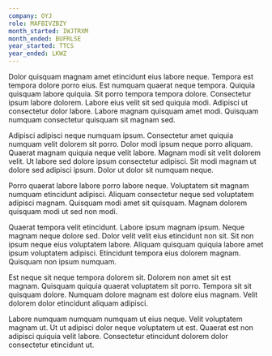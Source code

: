 ```yaml
---
company: OYJ
role: MAFBIVZBZY
month_started: IWJTRXM
month_ended: BUFRLSE
year_started: TTCS
year_ended: LKWZ
---
```


Dolor quisquam magnam amet etincidunt eius labore neque. Tempora est tempora dolore porro eius. Est numquam quaerat neque tempora. Quiquia quisquam labore quiquia. Sit porro tempora tempora dolore. Consectetur ipsum labore dolorem. Labore eius velit sit sed quiquia modi. Adipisci ut consectetur dolor labore. Labore magnam quisquam amet modi. Quisquam numquam consectetur quisquam sit magnam sed.

Adipisci adipisci neque numquam ipsum. Consectetur amet quiquia numquam velit dolorem sit porro. Dolor modi ipsum neque porro aliquam. Quaerat magnam quiquia neque velit labore. Magnam modi sit velit dolorem velit. Ut labore sed dolore ipsum consectetur adipisci. Sit modi magnam ut dolore sed adipisci ipsum. Dolor ut dolor sit numquam neque.

Porro quaerat labore labore porro labore neque. Voluptatem sit magnam numquam etincidunt adipisci. Aliquam consectetur neque sed voluptatem adipisci magnam. Quisquam modi amet sit quisquam. Magnam dolorem quisquam modi ut sed non modi.

Quaerat tempora velit etincidunt. Labore ipsum magnam ipsum. Neque magnam neque dolore sed. Dolor velit velit eius etincidunt non sit. Sit non ipsum neque eius voluptatem labore. Aliquam quisquam quiquia labore amet ipsum voluptatem adipisci. Etincidunt tempora eius dolorem magnam. Quisquam non ipsum numquam.

Est neque sit neque tempora dolorem sit. Dolorem non amet sit est magnam. Quisquam quiquia quaerat voluptatem sit porro. Tempora sit sit quisquam dolore. Numquam dolore magnam est dolore eius magnam. Velit dolorem dolor etincidunt aliquam adipisci.

Labore numquam numquam numquam ut eius neque. Velit voluptatem magnam ut. Ut ut adipisci dolor neque voluptatem ut est. Quaerat est non adipisci quiquia velit labore. Consectetur etincidunt dolorem dolor consectetur etincidunt ut.
    